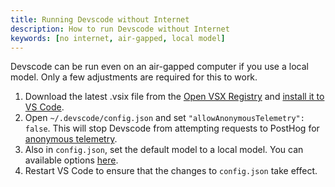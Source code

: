 ```yaml
---
title: Running Devscode without Internet
description: How to run Devscode without Internet
keywords: [no internet, air-gapped, local model]
---
```


Devscode can be run even on an air-gapped computer if you use a local model. Only a few adjustments are required for this to work.

1. Download the latest .vsix file from the [Open VSX Registry](https://open-vsx.org/extension/Devscode/devscode) and [install it to VS Code](https://code.visualstudio.com/docs/editor/extension-marketplace#_install-from-a-vsix).
2. Open `~/.devscode/config.json` and set `"allowAnonymousTelemetry": false`. This will stop Devscode from attempting requests to PostHog for [anonymous telemetry](../../telemetry.md).
3. Also in `config.json`, set the default model to a local model. You can available options [here](../model-providers/).
4. Restart VS Code to ensure that the changes to `config.json` take effect.
